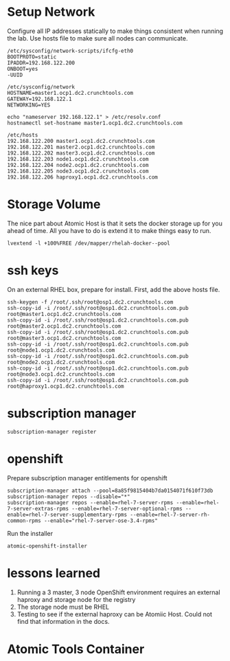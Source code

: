 

# Setup Network
Configure all IP addresses statically to make things consistent when running the lab. Use hosts file to make sure all nodes can communicate.

```
/etc/sysconfig/network-scripts/ifcfg-eth0
BOOTPROTO=static
IPADDR=192.168.122.200
ONBOOT=yes
-UUID
```

```
/etc/sysconfig/network
HOSTNAME=master1.ocp1.dc2.crunchtools.com
GATEWAY=192.168.122.1
NETWORKING=YES
```

```
echo "nameserver 192.168.122.1" > /etc/resolv.conf
hostnamectl set-hostname master1.ocp1.dc2.crunchtools.com
```

```
/etc/hosts
192.168.122.200	master1.ocp1.dc2.crunchtools.com
192.168.122.201	master2.ocp1.dc2.crunchtools.com
192.168.122.202	master3.ocp1.dc2.crunchtools.com
192.168.122.203	node1.ocp1.dc2.crunchtools.com
192.168.122.204	node2.ocp1.dc2.crunchtools.com
192.168.122.205	node3.ocp1.dc2.crunchtools.com
192.168.122.206	haproxy1.ocp1.dc2.crunchtools.com
```


# Storage Volume
The nice part about Atomic Host is that it sets the docker storage up for you ahead of time. All you have to do is extend it to make things easy to run.

```
lvextend -l +100%FREE /dev/mapper/rhelah-docker--pool
```

# ssh keys
On an external RHEL box, prepare for install. First, add the above hosts file.

```
ssh-keygen -f /root/.ssh/root@osp1.dc2.crunchtools.com
ssh-copy-id -i /root/.ssh/root@osp1.dc2.crunchtools.com.pub root@master1.ocp1.dc2.crunchtools.com
ssh-copy-id -i /root/.ssh/root@osp1.dc2.crunchtools.com.pub root@master2.ocp1.dc2.crunchtools.com
ssh-copy-id -i /root/.ssh/root@osp1.dc2.crunchtools.com.pub root@master3.ocp1.dc2.crunchtools.com
ssh-copy-id -i /root/.ssh/root@osp1.dc2.crunchtools.com.pub root@node1.ocp1.dc2.crunchtools.com
ssh-copy-id -i /root/.ssh/root@osp1.dc2.crunchtools.com.pub root@node2.ocp1.dc2.crunchtools.com
ssh-copy-id -i /root/.ssh/root@osp1.dc2.crunchtools.com.pub root@node3.ocp1.dc2.crunchtools.com
ssh-copy-id -i /root/.ssh/root@osp1.dc2.crunchtools.com.pub root@haproxy1.ocp1.dc2.crunchtools.com
```

# subscription manager
```
subscription-manager register
```


# openshift
Prepare subscription manager entitlements for openshift
```
subscription-manager attach --pool=8a85f9815404b7da0154071f610f73db
subscription-manager repos --disable="*"
subscription-manager repos --enable=rhel-7-server-rpms --enable=rhel-7-server-extras-rpms --enable=rhel-7-server-optional-rpms --enable=rhel-7-server-supplementary-rpms --enable=rhel-7-server-rh-common-rpms --enable="rhel-7-server-ose-3.4-rpms"
```

Run the installer
```
atomic-openshift-installer
```
# lessons learned
1. Running a 3 master, 3 node OpenShift environment requires an external haproxy and storage node for the registry
2. The storage node must be RHEL
3. Testing to see if the external haproxy can be Atomiic Host. Could not find that information in the docs.

# Atomic Tools Container
